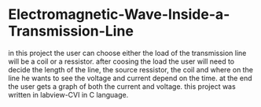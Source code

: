 # Electromagnetic-Wave-Inside-a-Transmission-Line
in this project the user can choose either the load of the transmission line will be a coil or a ressistor.
after coosing the load the user will need to decide the length of the line, the source ressistor, the coil and where on the line he wants to see the voltage and current depend on the time.
at the end the user gets a graph of both the current and voltage.
this project was written in labview-CVI in C language.
